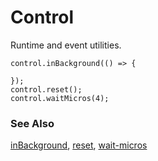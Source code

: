 # Control

Runtime and event utilities.

```cards
control.inBackground(() => {
    
});
control.reset();
control.waitMicros(4);
```

### See Also

[inBackground](/reference/control/in-background), [reset](/reference/control/reset), [wait-micros](/reference/control/wait-micros)
